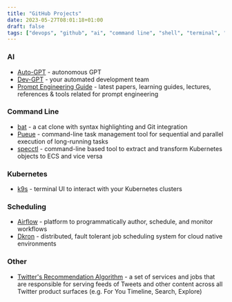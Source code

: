 ```yaml
---
title: "GitHub Projects"
date: 2023-05-27T08:01:18+01:00
draft: false
tags: ["devops", "github", "ai", "command line", "shell", "terminal", "kubernetes", "k8s", "chatgpt", "bots", "scheduling", "airflow", "apache", "algorithms", "twitter"]
---
```


### AI
- [Auto-GPT](https://github.com/Significant-Gravitas/Auto-GPT) - autonomous GPT
- [Dev-GPT](https://github.com/jina-ai/dev-gpt) - your automated development team
- [Prompt Engineering Guide](https://github.com/dair-ai/Prompt-Engineering-Guide) - latest papers, learning guides, lectures, references & tools related for prompt engineering

### Command Line
- [bat](https://github.com/sharkdp/bat) - a cat clone with syntax highlighting and Git integration
- [Pueue](https://github.com/Nukesor/pueue) - command-line task management tool for sequential and parallel execution of long-running tasks
- [specctl](https://github.com/awslabs/specctl) - command-line based tool to extract and transform Kubernetes objects to ECS and vice versa

### Kubernetes
- [k9s](https://github.com/derailed/k9s) - terminal UI to interact with your Kubernetes clusters

### Scheduling
- [Airflow](https://github.com/apache/airflow) - platform to programmatically author, schedule, and monitor workflows
- [Dkron](https://github.com/distribworks/dkron) - distributed, fault tolerant job scheduling system for cloud native environments

### Other
- [Twitter's Recommendation Algorithm](https://github.com/twitter/the-algorithm) - a set of services and jobs that are responsible for serving feeds of Tweets and other content across all Twitter product surfaces (e.g. For You Timeline, Search, Explore)
